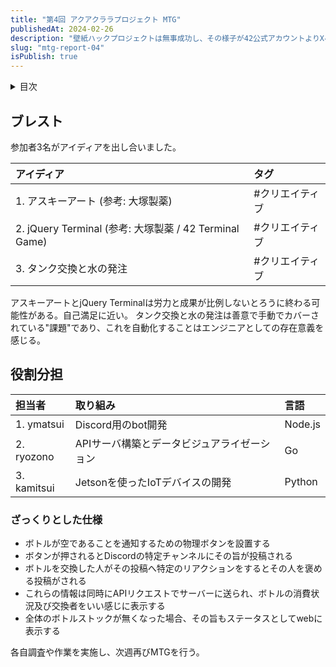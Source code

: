```yaml
---
title: "第4回 アクアクララプロジェクト MTG"
publishedAt: 2024-02-26
description: "壁紙ハックプロジェクトは無事成功し、その様子が42公式アカウントよりXへ投稿されました。同プロジェクトの実施に伴い、広報活動として簡易的なWebサイトをホスティングしています。また、次のプロジェクトとして、見えない課題となってる校舎内ウォーターサーバーのタンク交換と水の発注をIoTデバイスやbotを使って自動化する提案がされました。"
slug: "mtg-report-04"
isPublish: true
---
```


<details>
<summary>目次</summary>

1. [ブレスト](#ブレスト)
2. [役割分担](#役割分担)
3. [ざっくりとした仕様](#ざっくりとした仕様)

</details>

## ブレスト

参加者3名がアイディアを出し合いました。

| アイディア | タグ |
| :---- | :---- | 
| 1. アスキーアート (参考: 大塚製薬) | #クリエイティブ |
| 2. jQuery Terminal (参考: 大塚製薬 / 42 Terminal Game) | #クリエイティブ |
| 3. タンク交換と水の発注 | #クリエイティブ |

アスキーアートとjQuery Terminalは労力と成果が比例しないとろうに終わる可能性がある。自己満足に近い。
タンク交換と水の発注は善意で手動でカバーされている"課題"であり、これを自動化することはエンジニアとしての存在意義を感じる。

## 役割分担

| 担当者 | 取り組み | 言語 |
| :---- | :---- | :---- | 
| 1. ymatsui | Discord用のbot開発 | Node.js |
| 2. ryozono | APIサーバ構築とデータビジュアライゼーション | Go |
| 3. kamitsui | Jetsonを使ったIoTデバイスの開発 | Python |

### ざっくりとした仕様
- ボトルが空であることを通知するための物理ボタンを設置する
- ボタンが押されるとDiscordの特定チャンネルにその旨が投稿される
- ボトルを交換した人がその投稿へ特定のリアクションをするとその人を褒める投稿がされる
- これらの情報は同時にAPIリクエストでサーバーに送られ、ボトルの消費状況及び交換者をいい感じに表示する
- 全体のボトルストックが無くなった場合、その旨もステータスとしてwebに表示する

各自調査や作業を実施し、次週再びMTGを行う。